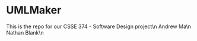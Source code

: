 # UMLMaker

This is the repo for our CSSE 374 - Software Design project\n
Andrew Ma\n
Nathan Blank\n

